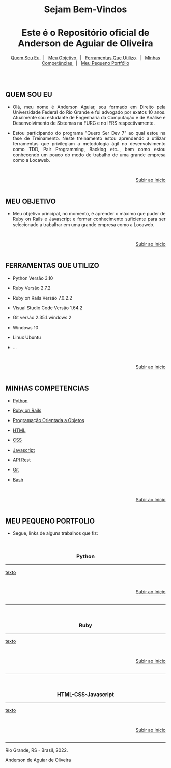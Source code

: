 # <center>Sejam Bem-Vindos


<div align="center"><h1 align="center"><span id="home"></span>Este é o Repositório oficial de<br> <b>Anderson de Aguiar de Oliveira</b></h1>
<p align="center">
    <a href="#quem-sou-eu"> Quem Sou Eu </a>&nbsp;&nbsp;|&nbsp;&nbsp;
    <a href="#meu-objetivo"> Meu Objetivo </a>&nbsp;&nbsp;|&nbsp;&nbsp;
    <a href="#ferramentas-que-utilizo"> Ferramentas Que Utilizo </a>&nbsp;&nbsp;|&nbsp;&nbsp;
    <a href="#minhas-competencias"> Minhas Competências </a>&nbsp;&nbsp;|&nbsp;&nbsp;
    <a href="#meu-pequeno-portfolio"> Meu Pequeno Portfólio </a>
</p>
</div>


<br><br>

## QUEM SOU EU

* <p align='justify'>Olá, meu nome é Anderson Aguiar, sou formado em Direito pela Universidade Federal do Rio Grande e fui advogado por exatos 10 anos. Atualmente sou estudante de Engenharia da Computação e de Análise e Desenvolvimento de Sistemas na FURG e no IFRS respectivamente.</p>

* <p align='justify'>Estou participando do programa "Quero Ser Dev 7" ao qual estou na fase de Treinamento. Neste treinamento estou aprendendo a utilizar ferramentas que privilegiam a metodologia ágil no desenvolvimento como TDD, Pair Programming, Backlog etc.., bem como estou conhecendo um pouco do modo de trabalho de uma grande empresa como a Locaweb. </p>
<br><div align="right">[Subir ao Início](#home)</div><br>

## MEU OBJETIVO

* <p align='justify'>Meu objetivo principal, no momento, é aprender o máximo que puder de Ruby on Rails e Javascript e formar conhecimento suficiente para ser selecionado a trabalhar em uma grande empresa como a Locaweb.</p>
<br><div align="right">[Subir ao Início](#home)</div><br>

## FERRAMENTAS QUE UTILIZO

* Python Versão 3.10

* Ruby Versão 2.7.2
  
* Ruby on Rails Versão 7.0.2.2

* Visual Studio Code Versão 1.64.2

* Git versão 2.35.1.windows.2

* Windows 10

* Linux Ubuntu 
  
* ...

<br><div align="right">[Subir ao Início](#home)</div><br>
  
## MINHAS COMPETENCIAS

* [Python](https://www.linkedin.com/in/anderson-de-aguiar-de-oliveira/details/skills/)
  
* [Ruby on Rails](https://www.linkedin.com/in/anderson-de-aguiar-de-oliveira/details/skills/)

* [Programação Orientada a Objetos](https://www.linkedin.com/in/anderson-de-aguiar-de-oliveira/details/skills/)

* [HTML](https://www.linkedin.com/in/anderson-de-aguiar-de-oliveira/details/skills/)
  
* [CSS](https://www.linkedin.com/in/anderson-de-aguiar-de-oliveira/details/skills/)

* [Javascript](https://www.linkedin.com/in/anderson-de-aguiar-de-oliveira/details/skills/)

* [API Rest](https://www.linkedin.com/in/anderson-de-aguiar-de-oliveira/details/skills/)
  
* [Git](https://www.linkedin.com/in/anderson-de-aguiar-de-oliveira/details/skills/)
  
* [Bash](https://www.linkedin.com/in/anderson-de-aguiar-de-oliveira/details/skills/)

<br><div align="right">[Subir ao Início](#home)</div><br>

## MEU PEQUENO PORTFOLIO

* Segue, links de alguns trabalhos que fiz:

<br><center><h3>Python</h3></center>

-----

[texto](link)


<br><div align="right">[Subir ao Início](#home)</div><br>

-----

<br><center><h3>Ruby</h3></center>

-----

[texto](link)


<br><div align="right">[Subir ao Início](#home)</div><br>

-----

<br><center><h3>HTML-CSS-Javascript</h3></center>

-----

[texto](link)


<br><div align="right">[Subir ao Início](#home)</div><br>

-----

Rio Grande, RS - Brasil, 2022.

Anderson de Aguiar de Oliveira
